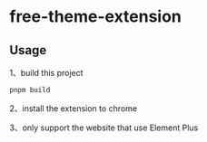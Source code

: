 # free-theme-extension

## Usage

1、build this project

```bash
pnpm build
```

2、install the extension to chrome

3、only support the website that use Element Plus
